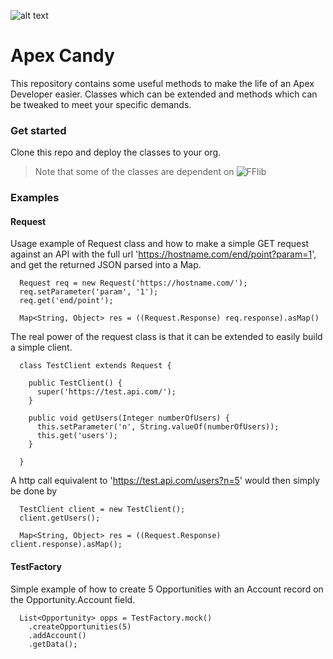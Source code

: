 ![alt text](https://www.salesforce.com/news/wp-content/uploads/sites/3/2020/08/Codey.png)

# Apex Candy

This repository contains some useful methods to make the life of an Apex Developer easier. Classes which can be extended and methods which can be tweaked to meet your specific demands.

### Get started

Clone this repo and deploy the classes to your org. 

> Note that some of the classes are dependent on ![FFlib](https://github.com/apex-enterprise-patterns/fflib-apex-mocks)

### Examples

#### Request

Usage example of Request class and how to make a simple GET request against an API with the full url 'https://hostname.com/end/point?param=1', and get the returned JSON parsed into a Map.

```
  Request req = new Request('https://hostname.com/');
  req.setParameter('param', '1');
  req.get('end/point');

  Map<String, Object> res = ((Request.Response) req.response).asMap()

```

The real power of the request class is that it can be extended to easily build a simple client.

```
  class TestClient extends Request {

    public TestClient() {
      super('https://test.api.com/');
    }
    
    public void getUsers(Integer numberOfUsers) {
      this.setParameter('n', String.valueOf(numberOfUsers));
      this.get('users');
    }

  }

```

A http call equivalent to 'https://test.api.com/users?n=5' would then simply be done by

```
  TestClient client = new TestClient();
  client.getUsers();
  
  Map<String, Object> res = ((Request.Response) client.response).asMap();
```

#### TestFactory

Simple example of how to create 5 Opportunities with an Account record on the Opportunity.Account field.

```
  List<Opportunity> opps = TestFactory.mock()
    .createOpportunities(5)
    .addAccount()
    .getData();
```
